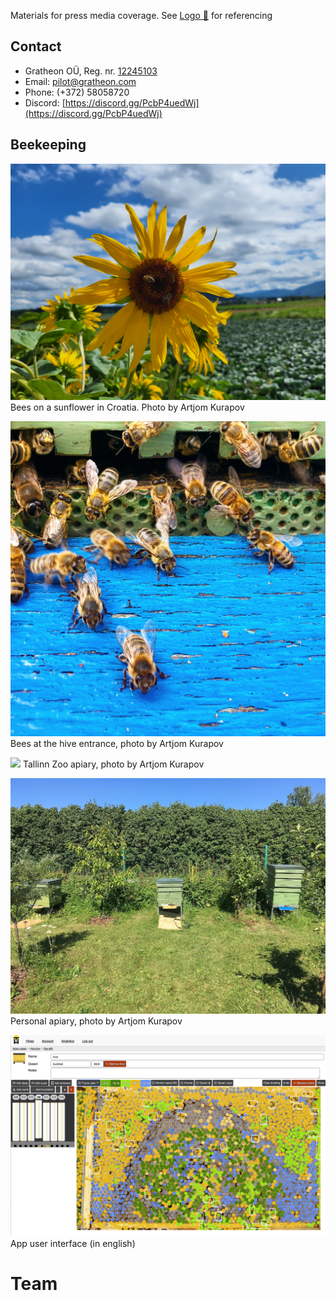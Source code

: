 
Materials for press media coverage.
See [Logo 🧪](../purpose/Logo%20🧪.md) for referencing

## Contact

- Gratheon OÜ, Reg. nr. [12245103](https://ariregister.rik.ee/eng/company/12245103/Gratheon-O%C3%9C)
- Email: [pilot@gratheon.com](mailto:pilot@gratheon.com)
- Phone: (+372) 58058720
- Discord: [https://discord.gg/PcbP4uedWj](https://discord.gg/PcbP4uedWj)

## Beekeeping
![](../../img/20230730_143206.jpg)
Bees on a sunflower in Croatia. Photo by Artjom Kurapov


![](../../img/78D03A5C-B2BD-4837-A442-2F7550EB8028.jpg)
Bees at the hive entrance, photo by Artjom Kurapov


![](../../img/IMG_4588.JPG.jpg)
Tallinn Zoo apiary, photo by Artjom Kurapov

![](../../img/IMG_4120.jpg)
Personal apiary, photo by Artjom Kurapov


![](../../img/gratheon-app.png)
App user interface (in english)

# Team